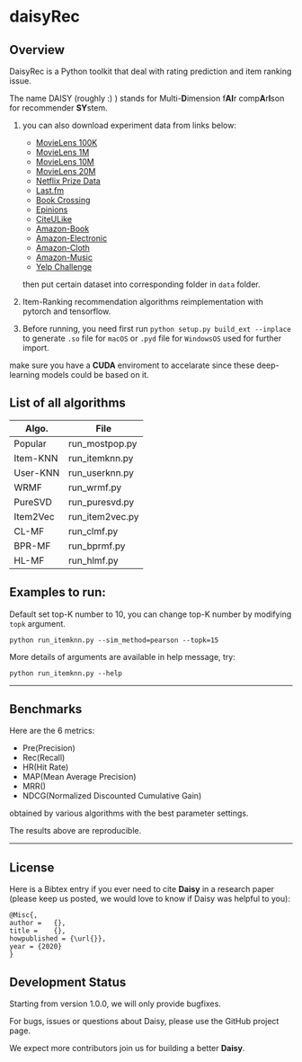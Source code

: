 # daisyRec

## Overview

DaisyRec is a Python toolkit that deal with rating prediction and item ranking issue.

The name DAISY (roughly :) ) stands for Multi-**D**imension f**AI**r comp**A**r**I**son for recommender **SY**stem.

1. you can also download experiment data from links below: 

    - [MovieLens 100K](https://grouplens.org/datasets/movielens/100k/)
    - [MovieLens 1M](https://grouplens.org/datasets/movielens/1m/)
    - [MovieLens 10M](https://grouplens.org/datasets/movielens/10m/)
    - [MovieLens 20M](https://grouplens.org/datasets/movielens/20m/)
    - [Netflix Prize Data](https://archive.org/download/nf_prize_dataset.tar)
    - [Last.fm](https://grouplens.org/datasets/hetrec-2011/)
    - [Book Crossing](https://grouplens.org/datasets/book-crossing/)
    - [Epinions](http://www.cse.msu.edu/~tangjili/trust.html)
    - [CiteULike](https://github.com/js05212/citeulike-a)
    - [Amazon-Book](http://snap.stanford.edu/data/amazon/productGraph/categoryFiles/ratings_Books.csv)
    - [Amazon-Electronic](http://snap.stanford.edu/data/amazon/productGraph/categoryFiles/ratings_Electronics.csv)
    - [Amazon-Cloth](http://snap.stanford.edu/data/amazon/productGraph/categoryFiles/ratings_Clothing_Shoes_and_Jewelry.csv)
    - [Amazon-Music](http://snap.stanford.edu/data/amazon/productGraph/categoryFiles/ratings_Digital_Music.csv)
    - [Yelp Challenge](https://kaggle.com/yelp-dataset/yelp-dataset)

    then put certain dataset into corresponding folder in `data` folder.

2. Item-Ranking recommendation algorithms reimplementation with pytorch and tensorflow.

3. Before running, you need first run `python setup.py build_ext --inplace` to generate `.so` file for `macOS` or `.pyd` file for `WindowsOS` used for further import.

make sure you have a **CUDA** enviroment to accelarate since these deep-learning models could be based on it.

## List of all algorithms

| Algo. | File |
| ------ | ------ |
| Popular | run_mostpop.py |
| Item-KNN | run_itemknn.py |
| User-KNN | run_userknn.py |
| WRMF | run_wrmf.py |
| PureSVD | run_puresvd.py |
| Item2Vec | run_item2vec.py|
| CL-MF | run_clmf.py |
| BPR-MF | run_bprmf.py |
| HL-MF | run_hlmf.py |


## Examples to run:

Default set top-K number to 10, you can change top-K number by modifying `topk` argument.

```
python run_itemknn.py --sim_method=pearson --topk=15
```

More details of arguments are available in help message, try:

```
python run_itemknn.py --help
```

---

## Benchmarks

Here are the 6 metrics: 

- Pre(Precision)
- Rec(Recall)
- HR(Hit Rate)
- MAP(Mean Average Precision)
- MRR()
- NDCG(Normalized Discounted Cumulative Gain)

obtained by various algorithms with the best parameter settings. 

The results above are reproducible.

<!-- ## Simple Result Achieved for quick look

| Algo | HR@10 | NDCG@10 | MAP@10 |
| ------ | ------ | ------ | -- |
| Pop | 0.101  | 0.338 | 0.040 |
| UserKNN | 0.141  | 0.341 | 0.069 |
| ItemKNN | 0.153  | 0.351 | 0.079 |
| SLiM | 0.359 | 0.706 | 0.262 |
| NMF | 0.157 | 0.353 | 0.078 |
| PureSVD | 0.347 | 0.638 | 0.248 |
| SVD | 0.164 | 0.365 | 0.087 |
| SVD++ | 0.152 | 0.360 | 0.077 |
| WRMF | 0.586 | 0.833 | 0.451 |
| BPR-MF | 0.705 | 0.407 | 0.315 |
| NeuMF | 0.698  | 0.401 | 0.310 |
| FM | 0.209 | 0.451 | 0.119 | -->
<!-- | NeuFM(deprecated) | 0.214  | 0.453 | 0.119 | -->

---

## License

Here is a Bibtex entry if you ever need to cite **Daisy** in a research paper (please keep us posted, we would love to know if Daisy was helpful to you):

```
@Misc{,
author =   {},
title =    {},
howpublished = {\url{}},
year = {2020}
}
```

## Development Status

Starting from version 1.0.0, we will only provide bugfixes. 

For bugs, issues or questions about Daisy, please use the GitHub project page. 

We expect more contributors join us for building a better **Daisy**.
